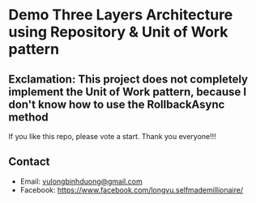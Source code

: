 # Demo Three Layers Architecture using Repository & Unit of Work pattern

## Exclamation: This project does not completely implement the Unit of Work pattern, because I don't know how to use the RollbackAsync method

If you like this repo, please vote a start. Thank you everyone!!!

## Contact

- Email: vulongbinhduong@gmail.com
- Facebook: https://www.facebook.com/longvu.selfmademillionaire/

